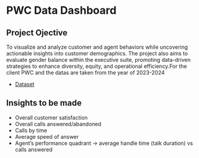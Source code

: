 # PWC Data Dashboard
## Project Ojective
To visualize and analyze customer and agent behaviors while uncovering actionable insights into customer demographics. The project also aims to evaluate gender balance within the executive suite, promoting data-driven strategies to enhance diversity, equity, and operational efficiency.For the client PWC and the datas are taken from the year of 2023-2024

- <a href="https://github.com/prakashr2000/Power_BI_PWC_Project/blob/main/01%20Call-Center-Dataset.xlsx">Dataset</a>


## Insights to be made

- Overall customer satisfaction
- Overall calls answered/abandoned
- Calls by time
- Average speed of answer
- Agent’s performance quadrant -> average handle time (talk duration) vs calls answered

